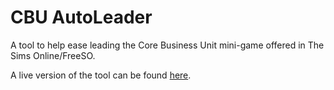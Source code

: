 # CBU AutoLeader

A tool to help ease leading the Core Business Unit mini-game offered in The Sims Online/FreeSO.

A live version of the tool can be found [here](https://git.io/CBUAL).

